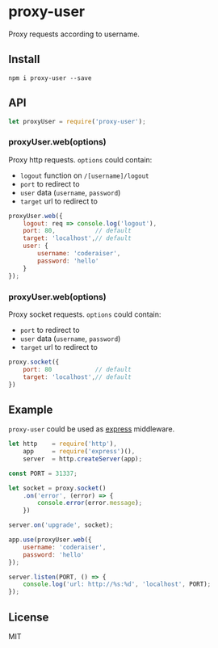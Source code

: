 # proxy-user

Proxy requests according to username.

## Install

`npm i proxy-user --save`

## API

```js
let proxyUser = require('proxy-user');
```

### proxyUser.web(options)
Proxy http requests.
`options` could contain:
- `logout` function on `/[username]/logout`
- `port` to redirect to
- `user` data (`username`, `password`)
- `target` url to redirect to

```js
proxyUser.web({
    logout: req => console.log('logout'),
    port: 80,           // default
    target: 'localhost',// default
    user: {
        username: 'coderaiser',
        password: 'hello'
    }
});
```

### proxyUser.web(options)
Proxy socket requests.
`options` could contain:
- `port` to redirect to
- `user` data (`username`, `password`)
- `target` url to redirect to

```js
proxy.socket({
    port: 80            // default
    target: 'localhost',// default
})
```

## Example
`proxy-user` could be used as [express](http://expressjs.com) middleware.

```js
let http    = require('http'),
    app     = require('express')(),
    server  = http.createServer(app);

const PORT = 31337;

let socket = proxy.socket()
    .on('error', (error) => {
        console.error(error.message);
    })

server.on('upgrade', socket);

app.use(proxyUser.web({
    username: 'coderaiser',
    password: 'hello'
});

server.listen(PORT, () => {
    console.log('url: http://%s:%d', 'localhost', PORT);
});
```

## License

MIT
